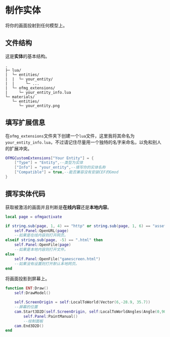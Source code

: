 # 制作实体

将你的画面投射到任何模型上。

## 文件结构

这是**实体**的基本结构。

```
.
├─ lua/
|  └─ entities/
|  |  └─ your_entity/
|  |     └─ ...
|  └─ ofmg_extensions/
|     └─ your_entity_info.lua
└─ materials/
   └─ entities/
      └─ your_entity.png
```

## 填写扩展信息

在`ofmg_extensions`文件夹下创建一个`lua`文件，这里我将其命名为`your_entity_info.lua`，不过请记住尽量用一个独特的名字来命名，以免和别人的扩展冲突。

```lua
OFMGCustomExtensions["Your Entity"] = {
    ["Type"] = "Entity",--类型为实体
    ["Info"] = "your_entity",--填写你的实体名称
    ["Compatible"] = true,--能否兼容没有安装CEF的Gmod
}
```

## 撰写实体代码

获取被激活的画面并且判断是**在线内容**还是**本地内容**。


```lua
local page = ofmgactivate

if string.sub(page, 1, 4) == "http" or string.sub(page, 1, 6) == "asset:" then
    self.Panel:OpenURL(page)
    --如果是在线内容则打开网页。
elseif string.sub(page, -5) == ".html" then
    self.Panel:OpenFile(page)
    --如果是本地内容则打开文件。
else
    self.Panel:OpenFile("gamescreen.html")
    --如果没有设置则打开默认本地网页。
end
```

将画面投影到屏幕上。

```lua
function ENT:Draw()
	self:DrawModel()

	self.ScreenOrigin = self:LocalToWorld(Vector(6,-28.9, 35.7))
	--屏幕的位置
	cam.Start3D2D(self.ScreenOrigin, self:LocalToWorldAngles(Angle(0,90,90)), 0.0304)
		self.Panel:PaintManual()
    	--绘制面板
	cam.End3D2D()
end
```

